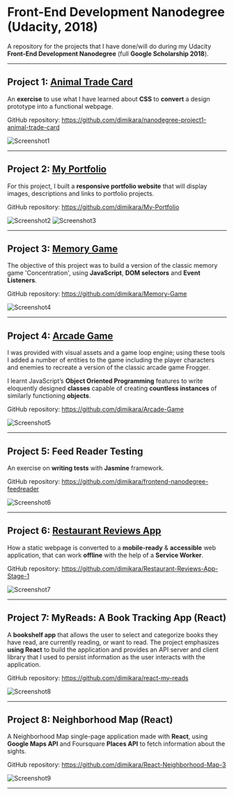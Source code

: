 # **Front-End Development Nanodegree (Udacity, 2018)**

A repository for the projects that I have done/will do during my Udacity **Front-End Development Nanodegree** (full **Google Scholarship 2018**).

___

## **Project 1:** <a href="https://codepen.io/dimitraK/full/rprEzy/" target="_blank">**Animal Trade Card**</a>

An **exercise** to use what I have learned about **CSS** to **convert** a design prototype into a functional webpage.

GitHub repository: <a href="https://github.com/dimikara/nanodegree-project1-animal-trade-card" target="_blank">https://github.com/dimikara/nanodegree-project1-animal-trade-card</a>

![Screenshot1](./img/AnimalCardScreenshot.PNG "Sceenshot of part of the Animal Card")

___

## **Project 2:** <a href="https://dimikara.github.io/My-Portfolio/" target="_blank">**My Portfolio**</a>

For this project, I built a **responsive portfolio website** that will display images, descriptions and links to portfolio projects.

GitHub repository: <a href="https://github.com/dimikara/My-Portfolio" target="_blank">https://github.com/dimikara/My-Portfolio</a>

![Screenshot2](./img/PortfolioScreenshot.PNG "Sceenshot of part of the Portfolio page")
![Screenshot3](./img/PortfolioScreenshot2.PNG "Sceenshot of the bottom of the Portfolio page")

___

## **Project 3:** <a href="https://dimikara.github.io/Memory-Game/" target="_blank">**Memory Game**</a>

The objective of this project was to build a version of the classic memory game 'Concentration', using **JavaScript**, **DOM selectors** and **Event Listeners**.

GitHub repository: <a href="https://github.com/dimikara/Memory-Game" target="_blank">https://github.com/dimikara/Memory-Game</a>

![Screenshot4](./img/ScreenshotGalaxyS.png "The game on mobile")

___

## **Project 4:** <a href="https://dimikara.github.io/Arcade-Game/" target="_blank">**Arcade Game**</a>


I was provided with visual assets and a game loop engine; using these tools I added a number of entities to the game including the player characters and enemies to recreate a version of the classic arcade game Frogger. 

I learnt JavaScript’s **Object Oriented Programming** features to write eloquently designed **classes** capable of creating **countless instances** of similarly functioning **objects**.


GitHub repository: <a href="https://github.com/dimikara/Arcade-Game" target="_blank">https://github.com/dimikara/Arcade-Game</a>

![Screenshot5](./img/Screenshot2.png "Screenshot of the game")

___

## **Project 5:** **Feed Reader Testing**

An exercise on **writing tests** with **Jasmine** framework.

GitHub repository: <a href="https://github.com/dimikara/frontend-nanodegree-feedreader" target="_blank">https://github.com/dimikara/frontend-nanodegree-feedreader</a>

![Screenshot6](./img/Check_pass.png "All checks passed")

___

## **Project 6:**  <a href="https://dimikara.github.io/Restaurant-Reviews-App-Stage-1/" target="_blank">**Restaurant Reviews App**</a>

How a static webpage is converted to a **mobile-ready** & **accessible** web application, that can work **offline** with the help of a **Service Worker**.

GitHub repository: <a href="https://github.com/dimikara/Restaurant-Reviews-App-Stage-1" target="_blank">https://github.com/dimikara/Restaurant-Reviews-App-Stage-1</a>

![Screenshot7](./img/RestaurantReviewsScreenshot.PNG "A Screenshot of Restaurant Reviews App")

___

## **Project 7:** **MyReads: A Book Tracking App (React)**

A **bookshelf app** that allows the user to select and categorize books they have read, are currently reading, or want to read. The project emphasizes **using React** to build the application and provides an API server and client library that I used to persist information as the user interacts with the application.

GitHub repository: <a href="https://github.com/dimikara/react-my-reads" target="_blank">https://github.com/dimikara/react-my-reads</a>

![Screenshot8](./img/Screenshot8.PNG "A Screenshot of MyReads App")

___

## **Project 8:** **Neighborhood Map (React)**

A Neighborhood Map single-page application made with **React**, using **Google Maps API** and Foursquare **Places API** to fetch information about the sights. 

GitHub repository: <a href="https://github.com/dimikara/React-Neighborhood-Map-3" target="_blank">https://github.com/dimikara/React-Neighborhood-Map-3</a>

![Screenshot9](./img/Screenshot9.PNG "A Screenshot of Neighborhood Map App")
___

